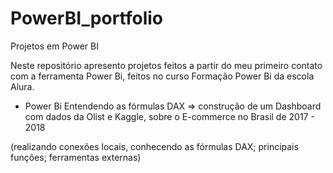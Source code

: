 # PowerBI_portfolio
Projetos em Power BI


Neste repositório apresento projetos feitos a partir do meu primeiro contato com a ferramenta Power Bi, feitos no curso Formação Power Bi da escola Alura.


- Power Bi Entendendo as fórmulas DAX ⇒ construção de um Dashboard com dados da Olist e Kaggle, sobre o E-commerce no Brasil de 2017 - 2018

(realizando conexões locais, conhecendo as fórmulas DAX; principais funções; ferramentas externas)
